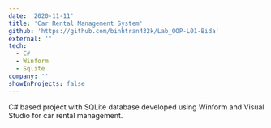 ```yaml
---
date: '2020-11-11'
title: 'Car Rental Management System'
github: 'https://github.com/binhtran432k/Lab_OOP-L01-Bida'
external: ''
tech:
  - C#
  - Winform
  - Sqlite
company: ''
showInProjects: false
---
```


C# based project with SQLite database developed using Winform and Visual Studio for car rental management.

